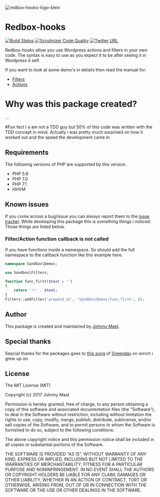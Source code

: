 ![redbox-hooks-logo-klein](https://cloud.githubusercontent.com/assets/121194/21081963/afe99cc8-bfd1-11e6-9ac6-25922c8b58b2.png)

# Redbox-hooks

[![Build Status](https://travis-ci.org/johnnymast/Sandbox.svg?branch=master)](https://travis-ci.org/johnnymast/Sandbox)
[![Scrutinizer Code Quality](https://scrutinizer-ci.com/g/johnnymast/Sandbox/badges/quality-score.png?b=master)](https://scrutinizer-ci.com/g/johnnymast/Sandbox/?branch=master)
[![Twitter URL](https://img.shields.io/twitter/url/http/shields.io.svg?style=social&label=Contact%20author)](https://twitter.com/intent/tweet?text=@mastjohnny)

Redbox-hooks allow you use Wordpress actions and filters in your own code. The syntax is easy to use as you expect it to be after seeing it in Wordpress it self.

If you want to look at some demo's in details then read the manual for:
 
* [Filters](FILTERS.md)
* [Actions](ACTIONS.md)

# Why was this package created?
...


#Fun fact
I a am not a TDD guy but 50% of this code was written with the TDD concept in mind. Actually i was pretty much surprised on how it worked out and the speed the development came in.


## Requirements

The following versions of PHP are supported by this version.

+ PHP 5.6
+ PHP 7.0
+ PHP 7.1
+ HHVM

## Known issues

If you come across a bug/issue you can always report them to the [issue tracker](issues). While developing this package this is something things
i noticed. Those things are listed below.

### Filter/Action function callback is not called
If you have functions inside a namespace. So should add the full namespace to the callback function like this example here.

```php
namespace Sandbox\Demos;

use Sandbox\Filters;

function func_first($text = '')
{
    return '!!' . $text;
}
Filters::addFilter('prepend_at', 'Sandbox\Demos\func_first', 0);
```
 
## Author

This package is created and maintained by [Johnny Mast](https://github.com/johnnymast).

## Special thanks 

Sepcial thanks for the packages goes to [this song](https://www.youtube.com/watch?v=NUTGr5t3MoY) of [Greenday](https://nl.wikipedia.org/wiki/Green_Day) on winch i grew up on.


## License

The MIT License (MIT)

Copyright (c) 2017 Johnny Mast

Permission is hereby granted, free of charge, to any person obtaining a copy
of this software and associated documentation files (the "Software"), to deal
in the Software without restriction, including without limitation the rights
to use, copy, modify, merge, publish, distribute, sublicense, and/or sell
copies of the Software, and to permit persons to whom the Software is
furnished to do so, subject to the following conditions:

The above copyright notice and this permission notice shall be included in all
copies or substantial portions of the Software.

THE SOFTWARE IS PROVIDED "AS IS", WITHOUT WARRANTY OF ANY KIND, EXPRESS OR
IMPLIED, INCLUDING BUT NOT LIMITED TO THE WARRANTIES OF MERCHANTABILITY,
FITNESS FOR A PARTICULAR PURPOSE AND NONINFRINGEMENT. IN NO EVENT SHALL THE
AUTHORS OR COPYRIGHT HOLDERS BE LIABLE FOR ANY CLAIM, DAMAGES OR OTHER
LIABILITY, WHETHER IN AN ACTION OF CONTRACT, TORT OR OTHERWISE, ARISING FROM,
OUT OF OR IN CONNECTION WITH THE SOFTWARE OR THE USE OR OTHER DEALINGS IN THE
SOFTWARE.

